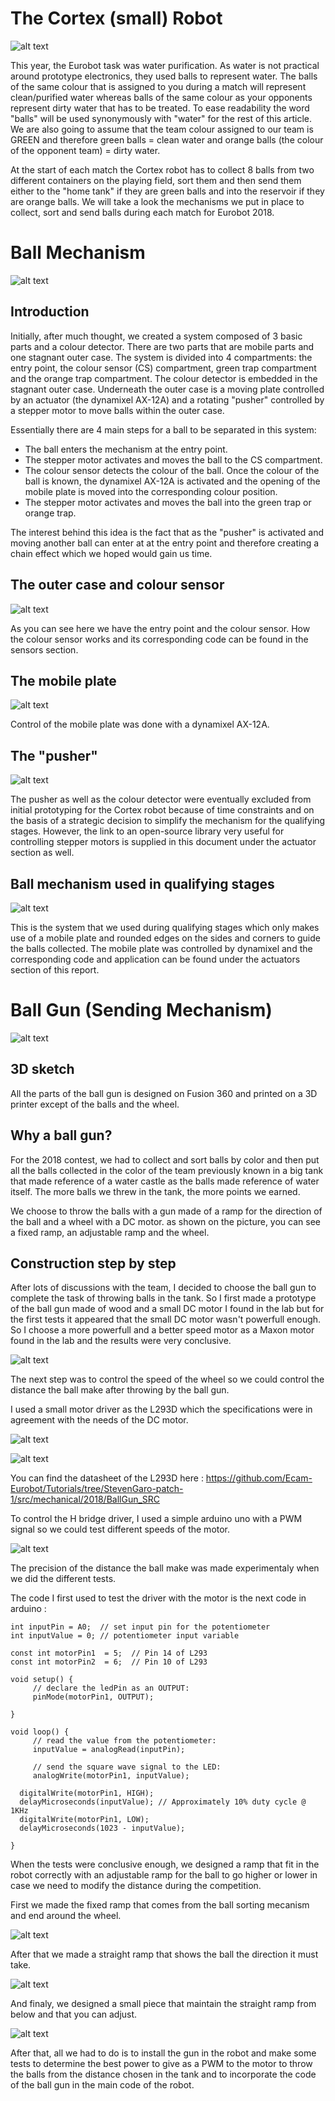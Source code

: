 # The Cortex (small) Robot

![alt text](mechanical/2018/BallGun_SRC/Cortex.png ) 

This year, the Eurobot task was water purification. As water is not practical around prototype electronics, they used balls to represent water. The balls of the
same colour that is assigned to you during a match will represent clean/purified water whereas balls of the same colour as your opponents represent dirty water
that has to be treated. To ease readability the word "balls" will be used synonymously with "water" for the rest of this article. We are also going to assume that
the team colour assigned to our team is GREEN and therefore green balls = clean water and orange balls (the colour of the opponent team) = dirty water.

At the start of each match the Cortex robot has to collect 8 balls from two different containers on the playing field, sort them and then send them either to the
"home tank" if they are green balls and into the reservoir if they are orange balls. We will take a look the mechanisms we put in place to collect, sort and 
send balls during each match for Eurobot 2018.

# Ball Mechanism

![alt text](mechanical/2018/BallGun_SRC/BallSeparationMech.png )

## Introduction

Initially, after much thought, we created a system composed of 3 basic parts and a colour detector. There are two parts that are mobile parts and one stagnant outer
case. The system is divided into 4 compartments: the entry point, the colour sensor (CS) compartment, green trap compartment and the orange trap compartment.
The colour detector is embedded in the stagnant outer case. Underneath the outer case is a moving plate controlled by an actuator (the dynamixel AX-12A) and a
rotating "pusher" controlled by a stepper motor to move balls within the outer case.

Essentially there are 4 main steps for a ball to be separated in this system:

* The ball enters the mechanism at the entry point.
* The stepper motor activates and moves the ball to the CS compartment.
* The colour sensor detects the colour of the ball. Once  the colour of the ball is known, the dynamixel AX-12A is activated and the opening of the mobile plate
is moved into the corresponding colour position.
* The stepper motor activates and moves the ball into the green trap or orange trap.

The interest behind this idea is the fact that as the "pusher" is activated and moving another ball can enter at at the entry point and therefore creating a chain
effect which we hoped would gain us time. 


## The outer case and colour sensor

![alt text](mechanical/2018/BallGun_SRC/OuterCase.png )

As you can see here we have the entry point and the colour sensor. How the colour sensor works and its corresponding code can be found in the sensors section.

## The mobile plate

![alt text](mechanical/2018/BallGun_SRC/purifier.png )

Control of the mobile plate was done with a dynamixel AX-12A. 

## The "pusher"

![alt text](mechanical/2018/BallGun_SRC/Pusher.png )

The pusher as well as the colour detector were eventually excluded from initial prototyping for the Cortex robot because of time constraints and on the basis 
of a strategic decision to simplify the mechanism for the qualifying stages. However, the link to an open-source library very useful for controlling stepper motors 
is supplied in this document under the actuator section as well.

## Ball mechanism used in qualifying stages

![alt text](mechanical/2018/BallGun_SRC/Separation.png )

This is the system that we used during qualifying stages which only makes use of a mobile plate and rounded edges on the sides and corners
to guide the balls collected. The mobile plate was controlled by dynamixel and the corresponding code and application can be found under the 
actuators section of this report.

# Ball Gun (Sending Mechanism)

![alt text](mechanical/2018/BallGun_SRC/BallGun3D.png )

## 3D sketch

All the parts of the ball gun is designed on Fusion 360 and printed on a 3D printer except of the balls and the wheel.

## Why a ball gun?

For the 2018 contest, we had to collect and sort balls by color and then put all the balls collected in the color of the team previously known in a big tank that made reference of a water castle as the balls made reference of water itself. The more balls we threw in the tank, the more points we earned.

We choose to throw the balls with a gun made of a ramp for the direction of the ball and a wheel with a DC motor. as shown on the picture, you can see a fixed ramp, an adjustable ramp and the wheel.

## Construction step by step

After lots of discussions with the team, I decided to choose the ball gun to complete the task of throwing balls in the tank. So I first made a prototype of the ball gun made of wood and a small DC motor I found in the lab but for the first tests it appeared that the small DC motor wasn't powerfull enough. So I choose a more powerfull and a better speed motor as a Maxon motor found in the lab and the results were very conclusive. 

![alt text](mechanical/2018/BallGun_SRC/BallGunPrototype.jpg )

The next step was to control the speed of the wheel so we could control the distance the ball make after throwing by the ball gun.

I used a small motor driver as the L293D which the specifications were in agreement with the needs of the DC motor. 

![alt text](mechanical/2018/BallGun_SRC/L293DAbsolute.png )

![alt text](mechanical/2018/BallGun_SRC/L293DRecommended.png )

You can find the datasheet of the L293D here : https://github.com/Ecam-Eurobot/Tutorials/tree/StevenGaro-patch-1/src/mechanical/2018/BallGun_SRC

To control the H bridge driver, I used a simple arduino uno with a PWM signal so we could test different speeds of the motor. 

![alt text](mechanical/2018/BallGun_SRC/SchemaBlock.png )

The precision of the distance the ball make was made experimentaly when we did the different tests.

The code I first used to test the driver with the motor is the next code in arduino :

```
int inputPin = A0;  // set input pin for the potentiometer
int inputValue = 0; // potentiometer input variable

const int motorPin1  = 5;  // Pin 14 of L293
const int motorPin2  = 6;  // Pin 10 of L293

void setup() {
     // declare the ledPin as an OUTPUT:
     pinMode(motorPin1, OUTPUT);
     
}

void loop() {
     // read the value from the potentiometer:
     inputValue = analogRead(inputPin);

     // send the square wave signal to the LED:
     analogWrite(motorPin1, inputValue);

  digitalWrite(motorPin1, HIGH);
  delayMicroseconds(inputValue); // Approximately 10% duty cycle @ 1KHz
  digitalWrite(motorPin1, LOW);
  delayMicroseconds(1023 - inputValue);
     
}
```
When the tests were conclusive enough, we designed a ramp that fit in the robot correctly with an adjustable ramp for the ball to go higher or lower in case we need to modify the distance during the competition.

First we made the fixed ramp that comes from the ball sorting mecanism and end around the wheel.

![alt text](mechanical/2018/BallGun_SRC/FixedRamp.png )

After that we made a straight ramp that shows the ball the direction it must take.

![alt text](mechanical/2018/BallGun_SRC/StraightRamp.png )

And finaly, we designed a small piece that maintain the straight ramp from below and that you can adjust.

![alt text](mechanical/2018/BallGun_SRC/PieceAdjust.png )

After that, all we had to do is to install the gun in the robot and make some tests to determine the best power to give as a PWM to the motor to throw the balls from the distance chosen in the tank and to incorporate the code of the ball gun in the main code of the robot.


